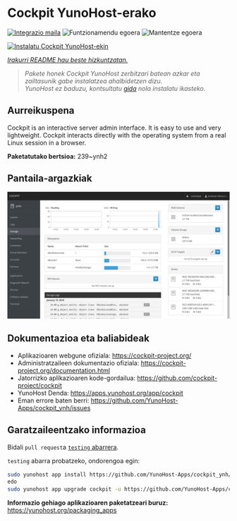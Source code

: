 <!--
Ohart ongi: README hau automatikoki sortu da <https://github.com/YunoHost/apps/tree/master/tools/readme_generator>ri esker
EZ editatu eskuz.
-->

# Cockpit YunoHost-erako

[![Integrazio maila](https://dash.yunohost.org/integration/cockpit.svg)](https://ci-apps.yunohost.org/ci/apps/cockpit/) ![Funtzionamendu egoera](https://ci-apps.yunohost.org/ci/badges/cockpit.status.svg) ![Mantentze egoera](https://ci-apps.yunohost.org/ci/badges/cockpit.maintain.svg)

[![Instalatu Cockpit YunoHost-ekin](https://install-app.yunohost.org/install-with-yunohost.svg)](https://install-app.yunohost.org/?app=cockpit)

*[Irakurri README hau beste hizkuntzatan.](./ALL_README.md)*

> *Pakete honek Cockpit YunoHost zerbitzari batean azkar eta zailtasunik gabe instalatzea ahalbidetzen dizu.*  
> *YunoHost ez baduzu, kontsultatu [gida](https://yunohost.org/install) nola instalatu ikasteko.*

## Aurreikuspena

Cockpit is an interactive server admin interface. It is easy to use and very lightweight. Cockpit interacts directly with the operating system from a real Linux session in a browser.

**Paketatutako bertsioa:** 239~ynh2

## Pantaila-argazkiak

![Cockpit(r)en pantaila-argazkia](./doc/screenshots/screenshot-storage.png)

## Dokumentazioa eta baliabideak

- Aplikazioaren webgune ofiziala: <https://cockpit-project.org/>
- Administratzaileen dokumentazio ofiziala: <https://cockpit-project.org/documentation.html>
- Jatorrizko aplikazioaren kode-gordailua: <https://github.com/cockpit-project/cockpit>
- YunoHost Denda: <https://apps.yunohost.org/app/cockpit>
- Eman errore baten berri: <https://github.com/YunoHost-Apps/cockpit_ynh/issues>

## Garatzaileentzako informazioa

Bidali `pull request`a [`testing` abarrera](https://github.com/YunoHost-Apps/cockpit_ynh/tree/testing).

`testing` abarra probatzeko, ondorengoa egin:

```bash
sudo yunohost app install https://github.com/YunoHost-Apps/cockpit_ynh/tree/testing --debug
edo
sudo yunohost app upgrade cockpit -u https://github.com/YunoHost-Apps/cockpit_ynh/tree/testing --debug
```

**Informazio gehiago aplikazioaren paketatzeari buruz:** <https://yunohost.org/packaging_apps>
